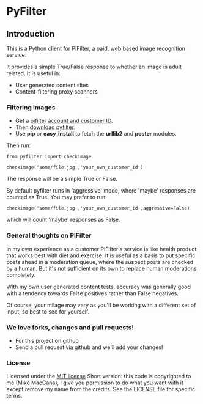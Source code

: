 PyFilter
========

## Introduction

This is a Python client for PIFilter, a paid, web based image recognition service.

It provides a simple True/False response to whether an image is adult related. It is useful in:

- User generated content sites 
- Content-filtering proxy scanners

### Filtering images

- Get a [pifilter account and customer ID](http://www.pifilter.com/).
- Then [download pyfilter](http://github.com/mikemaccana/pyfilter/tarball/master).
- Use **pip** or **easy_install** to fetch the **urllib2** and **poster** modules. 

Then run:

	from pyfilter import checkimage
	
	checkimage('some/file.jpg','your_own_customer_id')

The response will be a simple True or False.

By default pyfilter runs in 'aggressive' mode, where 'maybe' responses are counted as True. You may prefer to run:

	checkimage('some/file.jpg','your_own_customer_id',aggressive=False)

which will count 'maybe' responses as False. 


### General thoughts on PIFilter

In my own experience as a customer PIFilter's service is like health product that works best with diet and exercise. It is useful as a basis to put specific posts ahead in a moderation queue, where the suspect posts are checked by a human. But it's not sufficient on its own to replace human moderations completely. 

With my own user generated content tests, accuracy was generally good with a tendency towards False positives rather than False negatives.

Of course, your milage may vary as you'll be working with a different set of input, so best to see for yourself.

### We love forks, changes and pull requests!

- For this project on github
- Send a pull request via github and we'll add your changes!

### License

Licensed under the [MIT license](http://www.opensource.org/licenses/mit-license.php)
Short version: this code is copyrighted to me (Mike MacCana), I give you permission to do what you want with it except remove my name from the credits. See the LICENSE file for specific terms.